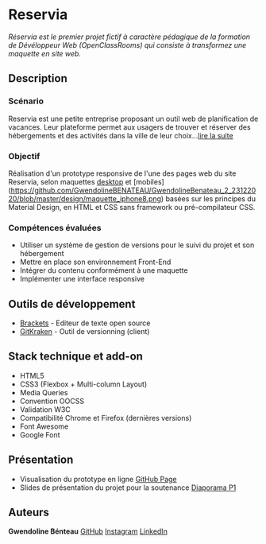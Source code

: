 # Reservia
*Réservia est le premier projet fictif à caractère pédagique de la formation de Dévéloppeur Web (OpenClassRooms) qui consiste à transformez une maquette en site web.*

## Description
### Scénario
Reservia est une petite entreprise proposant un outil web de planification de vacances. Leur plateforme permet aux usagers de trouver et réserver des hébergements et des activités dans la ville de leur choix...[lire la suite](https://github.com/GwendolineBENATEAU/GwendolineBenateau_2_23122020/blob/master/design/maquettes_desktop.png)

### Objectif
Réalisation d'un prototype responsive de l'une des pages web du site Reservia, selon maquettes [desktop](https://github.com/GwendolineBENATEAU/GwendolineBenateau_2_23122020/blob/master/design/maquettes_desktop.png) et [mobiles] (https://github.com/GwendolineBENATEAU/GwendolineBenateau_2_23122020/blob/master/design/maquette_iphone8.png) basées sur les principes du Material Design, en HTML et CSS sans framework ou pré-compilateur CSS.

### Compétences évaluées
- Utiliser un système de gestion de versions pour le suivi du projet et son hébergement
- Mettre en place son environnement Front-End
- Intégrer du contenu conformément à une maquette
- Implémenter une interface responsive


## Outils de développement
- [Brackets](https://brackets.io/) - Editeur de texte open source
- [GitKraken](https://www.gitkraken.com/) - Outil de versionning (client)

## Stack technique et add-on
- HTML5
- CSS3 (Flexbox + Multi-column Layout)
- Media Queries
- Convention OOCSS
- Validation W3C
- Compatibilité Chrome et Firefox (dernières versions)
- Font Awesome 
- Google Font

## Présentation
- Visualisation du prototype en ligne [GitHub Page](https://gwendolinebenateau.github.io/GwendolineBenateau_2_23122020/)
- Slides de présentation du projet pour la soutenance [Diaporama P1](https://www.canva.com/design/DAEUuQVDajs/yBXliDr-x9TNP3d36TNQZw/view?utm_content=DAEUuQVDajs&utm_campaign=designshare&utm_medium=link&utm_source=sharebutton)

## Auteurs
**Gwendoline Bénteau** [GitHub](https://github.com/GwendolineBENATEAU) [Instagram](https://www.instagram.com/web_doline/) [LinkedIn](https://www.linkedin.com/in/gwendoline-benateau-18986412b/)
